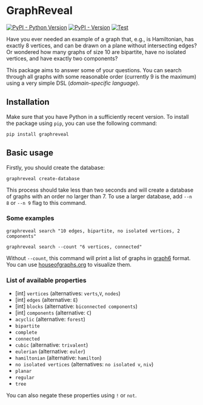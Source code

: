 # GraphReveal

[![PyPI - Python Version](https://img.shields.io/pypi/pyversions/graphreveal)](https://pypi.org/project/graphreveal/)
[![PyPI - Version](https://img.shields.io/pypi/v/graphreveal)](https://pypi.org/project/graphreveal/)
[![Test](https://github.com/mdbrnowski/GraphReveal/actions/workflows/test.yml/badge.svg)](https://github.com/mdbrnowski/GraphReveal/actions/workflows/test.yml)

Have you ever needed an example of a graph that, e.g., is Hamiltonian, has exactly 8 vertices, and can be drawn on a plane without intersecting edges? Or wondered how many graphs of size 10 are bipartite, have no isolated vertices, and have exactly two components?

This package aims to answer some of your questions. You can search through all graphs with some reasonable order (currently 9 is the maximum) using a very simple DSL (*domain-specific language*).

## Installation

Make sure that you have Python in a sufficiently recent version. To install the package using `pip`, you can use the following command:

```shell
pip install graphreveal
```

## Basic usage

Firstly, you should create the database:

```shell
graphreveal create-database
```

This process should take less than two seconds and will create a database of graphs with an order no larger than 7. To use a larger database, add `--n 8` or `--n 9` flag to this command.

### Some examples

```shell
graphreveal search "10 edges, bipartite, no isolated vertices, 2 components"
```

```shell
graphreveal search --count "6 vertices, connected"
```

Without `--count`, this command will print a list of graphs in [graph6](https://users.cecs.anu.edu.au/~bdm/data/formats.html) format. You can use [houseofgraphs.org](https://houseofgraphs.org/draw_graph) to visualize them.

### List of available properties

* [int] `vertices` (alternatives: `verts`,`V`, `nodes`)
* [int] `edges` (alternative: `E`)
* [int] `blocks` (alternative: `biconnected components`)
* [int] `components` (alternative: `C`)
* `acyclic` (alternative: `forest`)
* `bipartite`
* `complete`
* `connected`
* `cubic` (alternative: `trivalent`)
* `eulerian` (alternative: `euler`)
* `hamiltonian` (alternative: `hamilton`)
* `no isolated vertices` (alternatives: `no isolated v`, `niv`)
* `planar`
* `regular`
* `tree`

You can also negate these properties using `!` or `not`.
